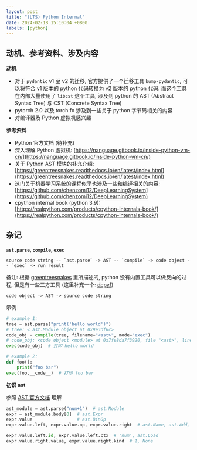 ```yaml
---
layout: post
title: "(LTS) Python Internal"
date: 2024-02-18 15:10:04 +0800
labels: [python]
---
```


## 动机、参考资料、涉及内容

**动机**

- 对于 `pydantic` v1 至 v2 的迁移, 官方提供了一个迁移工具 `bump-pydantic`, 可以将符合 v1 版本的 python 代码转换为 v2 版本的 python 代码. 而这个工具在内部大量使用了 `libcst` 这个工具, 涉及到 python 的 AST (Abstract Syntax Tree) 与 CST (Concrete Syntax Tree)
- pytorch 2.0 以及 torch.fx 涉及到一些关于 python 字节码相关的内容
- 对编译器及 Python 虚拟机感兴趣

**参考资料**

- Python 官方文档 (待补充)
- 深入理解 Python 虚拟机: [https://nanguage.gitbook.io/inside-python-vm-cn/](https://nanguage.gitbook.io/inside-python-vm-cn/)
- 关于 Python AST 模块的补充介绍: [https://greentreesnakes.readthedocs.io/en/latest/index.html](https://greentreesnakes.readthedocs.io/en/latest/index.html)
- 这门关于机器学习系统的课程似乎也涉及一些和编译相关的内容: [https://github.com/chenzomi12/DeepLearningSystem](https://github.com/chenzomi12/DeepLearningSystem)
- cpython internal book (python 3.9): [https://realpython.com/products/cpython-internals-book/](https://realpython.com/products/cpython-internals-book/)

## 杂记

**`ast.parse`, `compile`, `exec`**

```
source code string -- `ast.parse` -> AST -- `compile` -> code object -- `exec` -> run result
```

备注: 根据 [greentreesnakes](https://greentreesnakes.readthedocs.io/en/latest/tofrom.html) 里所描述的, python 没有内置工具可以做反向的过程, 但是有一些三方工具 (这里补充一个: [depyf](https://github.com/thuml/depyf))

```
code object -> AST -> source code string
```

示例

```python
# example 1:
tree = ast.parse("print('hello world')")
# tree: <_ast.Module object at 0x9e3df6c>
code_obj = compile(tree, filename="<ast>", mode="exec")
# code_obj: <code object <module> at 0x7fe8da7f3920, file "<ast>", line 1>
exec(code_obj)  # 打印 hello world

# example 2:
def foo():
    print("foo bar")
exec(foo.__code__)  # 打印 foo bar
```

**初识 ast**

参照 [AST 官方文档](https://docs.python.org/3.12/library/ast.html) 理解

```python
ast_module = ast.parse("num+1")  # ast.Module
expr = ast_module.body[0]  # ast.Expr
expr.value                 # ast.BinOp
expr.value.left, expr.value.op, expr.value.right  # ast.Name, ast.Add, ast.Constant

expr.value.left.id, expr.value.left.ctx  # 'num', ast.Load
expr.value.right.value, expr.value.right.kind  # 1, None
```